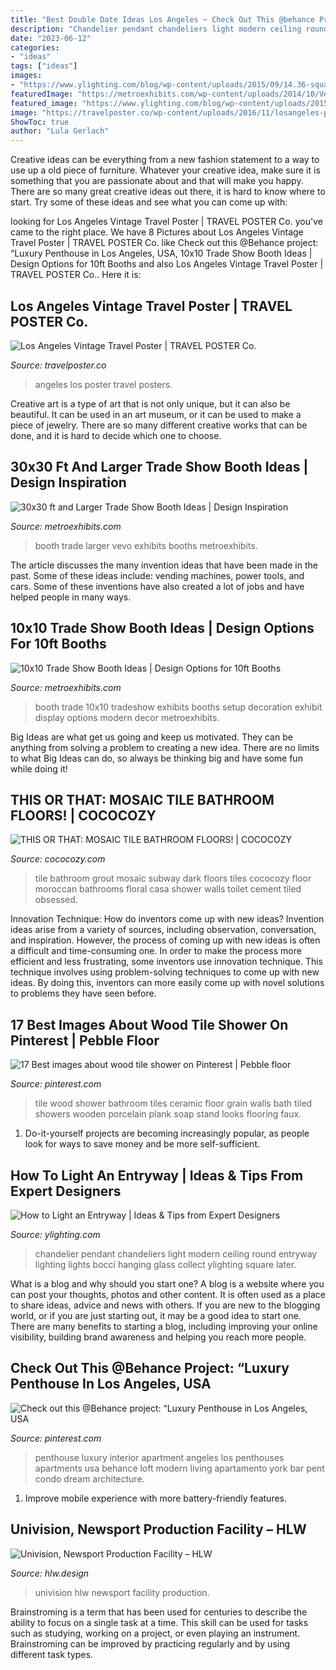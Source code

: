 ```yaml
---
title: "Best Double Date Ideas Los Angeles ~ Check Out This @behance Project: “luxury Penthouse In Los Angeles, Usa"
description: "Chandelier pendant chandeliers light modern ceiling round entryway lighting lights bocci hanging glass collect ylighting square later"
date: "2023-06-12"
categories:
- "ideas"
tags: ["ideas"]
images:
- "https://www.ylighting.com/blog/wp-content/uploads/2015/09/14.36-square-pendant-chandelier-bocci.jpg"
featuredImage: "https://metroexhibits.com/wp-content/uploads/2014/10/Vevo-Larger.jpg"
featured_image: "https://www.ylighting.com/blog/wp-content/uploads/2015/09/14.36-square-pendant-chandelier-bocci.jpg"
image: "https://travelposter.co/wp-content/uploads/2016/11/losangeles-print.jpg"
ShowToc: true
author: "Lula Gerlach"
---
```



Creative ideas can be everything from a new fashion statement to a way to use up a old piece of furniture. Whatever your creative idea, make sure it is something that you are passionate about and that will make you happy. There are so many great creative ideas out there, it is hard to know where to start. Try some of these ideas and see what you can come up with: 

	

		
looking for Los Angeles Vintage Travel Poster | TRAVEL POSTER Co. you've came to the right place. We have 8 Pictures about Los Angeles Vintage Travel Poster | TRAVEL POSTER Co. like Check out this @Behance project: “Luxury Penthouse in Los Angeles, USA, 10x10 Trade Show Booth Ideas | Design Options for 10ft Booths and also Los Angeles Vintage Travel Poster | TRAVEL POSTER Co.. Here it is:
		
    
## Los Angeles Vintage Travel Poster | TRAVEL POSTER Co.

<img loading=lazy src="https://travelposter.co/wp-content/uploads/2016/11/losangeles-print.jpg" onerror="this.onerror=null;this.src='https://tse2.mm.bing.net/th?id=OIP.YSgC_99Gd4jVBmFjHOjc-AHaK1&amp;pid=15.1';" alt="Los Angeles Vintage Travel Poster | TRAVEL POSTER Co.">

_Source: travelposter.co_

>angeles los poster travel posters. 

	

Creative art is a type of art that is not only unique, but it can also be beautiful. It can be used in an art museum, or it can be used to make a piece of jewelry. There are so many different creative works that can be done, and it is hard to decide which one to choose.

    
## 30x30 Ft And Larger Trade Show Booth Ideas | Design Inspiration

<img loading=lazy src="https://metroexhibits.com/wp-content/uploads/2014/10/Vevo-Larger.jpg" onerror="this.onerror=null;this.src='https://tse3.mm.bing.net/th?id=OIP.KmYtSHto4DuCJUqMSZNCYQHaGD&amp;pid=15.1';" alt="30x30 ft and Larger Trade Show Booth Ideas | Design Inspiration">

_Source: metroexhibits.com_

>booth trade larger vevo exhibits booths metroexhibits. 

	

The article discusses the many invention ideas that have been made in the past. Some of these ideas include: vending machines, power tools, and cars. Some of these inventions have also created a lot of jobs and have helped people in many ways.

    
## 10x10 Trade Show Booth Ideas | Design Options For 10ft Booths

<img loading=lazy src="https://metroexhibits.com/wp-content/uploads/2014/10/Movil-10x10.jpg" onerror="this.onerror=null;this.src='https://tse2.mm.bing.net/th?id=OIP.b_t-8PtXxIlstEFePlRBOQHaGD&amp;pid=15.1';" alt="10x10 Trade Show Booth Ideas | Design Options for 10ft Booths">

_Source: metroexhibits.com_

>booth trade 10x10 tradeshow exhibits booths setup decoration exhibit display options modern decor metroexhibits. 

	

Big Ideas are what get us going and keep us motivated. They can be anything from solving a problem to creating a new idea. There are no limits to what Big Ideas can do, so always be thinking big and have some fun while doing it!

    
## THIS OR THAT: MOSAIC TILE BATHROOM FLOORS! | COCOCOZY

<img loading=lazy src="https://i1.wp.com/cococozy.com/wp-content/uploads/blogger/-GALdJeGtS6Y/TzLEZU1mkNI/AAAAAAAAPgM/jSVmByYVBJI/s1600/apartment%2Btherapy%2Bbathroom%2Bsubway%2Btile%2Bblack%2Bgrout%2Bdark%2Bgrout%2Blines%2Bfloral%2Bmosaic%2Btiles%2Bmosaic%2Bhouse%2Bcococozy.jpg" onerror="this.onerror=null;this.src='https://tse3.mm.bing.net/th?id=OIP.iNYq18maJjsV77DykurPHAHaLH&amp;pid=15.1';" alt="THIS OR THAT: MOSAIC TILE BATHROOM FLOORS! | COCOCOZY">

_Source: cococozy.com_

>tile bathroom grout mosaic subway dark floors tiles cococozy floor moroccan bathrooms floral casa shower walls toilet cement tiled obsessed. 

	

Innovation Technique: How do inventors come up with new ideas?
Invention ideas arise from a variety of sources, including observation, conversation, and inspiration. However, the process of coming up with new ideas is often a difficult and time-consuming one. In order to make the process more efficient and less frustrating, some inventors use innovation technique. This technique involves using problem-solving techniques to come up with new ideas. By doing this, inventors can more easily come up with novel solutions to problems they have seen before.

    
## 17 Best Images About Wood Tile Shower On Pinterest | Pebble Floor

<img loading=lazy src="https://s-media-cache-ak0.pinimg.com/736x/df/37/67/df3767bae1c55b0373c09d11e2bf2fd1.jpg" onerror="this.onerror=null;this.src='https://tse2.mm.bing.net/th?id=OIP.DifwrcitZG0BMui6PrvENQHaJ3&amp;pid=15.1';" alt="17 Best images about wood tile shower on Pinterest | Pebble floor">

_Source: pinterest.com_

>tile wood shower bathroom tiles ceramic floor grain walls bath tiled showers wooden porcelain plank soap stand looks flooring faux. 

	

1. Do-it-yourself projects are becoming increasingly popular, as people look for ways to save money and be more self-sufficient.

    
## How To Light An Entryway | Ideas &amp; Tips From Expert Designers

<img loading=lazy src="https://www.ylighting.com/blog/wp-content/uploads/2015/09/14.36-square-pendant-chandelier-bocci.jpg" onerror="this.onerror=null;this.src='https://tse4.mm.bing.net/th?id=OIP.X0gx3M1T585HKW_zQkJAmAHaHa&amp;pid=15.1';" alt="How to Light an Entryway | Ideas &amp; Tips from Expert Designers">

_Source: ylighting.com_

>chandelier pendant chandeliers light modern ceiling round entryway lighting lights bocci hanging glass collect ylighting square later. 

	

What is a blog and why should you start one?
A blog is a website where you can post your thoughts, photos and other content. It is often used as a place to share ideas, advice and news with others. If you are new to the blogging world, or if you are just starting out, it may be a good idea to start one. There are many benefits to starting a blog, including improving your online visibility, building brand awareness and helping you reach more people.

    
## Check Out This @Behance Project: “Luxury Penthouse In Los Angeles, USA

<img loading=lazy src="https://i.pinimg.com/originals/58/8e/cc/588eccc6c11e80b9f4aa50e0799267b8.jpg" onerror="this.onerror=null;this.src='https://tse4.mm.bing.net/th?id=OIP.x7lUKiOk5lALj_zbnLH-TgHaEo&amp;pid=15.1';" alt="Check out this @Behance project: “Luxury Penthouse in Los Angeles, USA">

_Source: pinterest.com_

>penthouse luxury interior apartment angeles los penthouses apartments usa behance loft modern living apartamento york bar pent condo dream architecture. 

	

1. Improve mobile experience with more battery-friendly features.

    
## Univision, Newsport Production Facility – HLW

<img loading=lazy src="https://www.hlw.design/wp-content/uploads/2015/12/14159_N9_med4digi-1024x768.jpg" onerror="this.onerror=null;this.src='https://tse3.mm.bing.net/th?id=OIP.A9dmodUaSq2spMIW9qUHWgHaFj&amp;pid=15.1';" alt="Univision, Newsport Production Facility – HLW">

_Source: hlw.design_

>univision hlw newsport facility production. 

	

Brainstroming is a term that has been used for centuries to describe the ability to focus on a single task at a time. This skill can be used for tasks such as studying, working on a project, or even playing an instrument. Brainstroming can be improved by practicing regularly and by using different task types.

